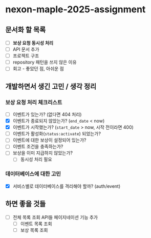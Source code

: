 # nexon-maple-2025-assignment

## 문서화 할 목록

- [ ] **보상 요청 동시성 처리**
- [ ] API 문서 추가
- [ ] 프로젝트 구조
- [ ] repository 패턴을 쓰지 않은 이유
- [ ] 회고 - 좋았던 점, 아쉬운 점

## 개발하면서 생긴 고민 / 생각 정리

### 보상 요청 처리 체크리스트

- [ ] 이벤트가 있는가? (없다면 404 처리)
- [x] 이벤트가 종료되지 않았는가? (`end_date` < now)
- [x] 이벤트가 시작했는가? (`start_date` > now, 시작 전이라면 400)
- [ ] 이벤트가 활성화(`status:activate`) 되었는가? 
- [ ] 이벤트에 대한 보상이 설정되어 있는가?
- [ ] 이벤트 조건을 충족하는가?
- [ ] 보상을 이미 지급하지 않았는가?
  - [ ] 동시성 처리 필요

### 데이터베이스에 대한 고민

- [x] 서비스별로 데이터베이스를 격리해야 할까? (auth/event)

## 하면 좋을 것들

- [ ] 전체 목록 조회 API들 페이지네이션 기능 추가
  - [ ] 이벤트 목록 조회
  - [ ] 보상 목록 조회
